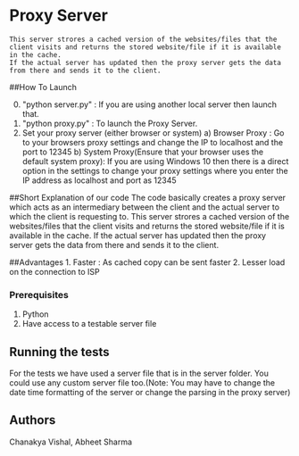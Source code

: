 Proxy Server
============

	This server strores a cached version of the websites/files that the client visits and returns the stored website/file if it is available in the cache.
	If the actual server has updated then the proxy server gets the data from there and sends it to the client.

##How To Launch

0. "python server.py" : If you are using another local server then launch that.
1. "python proxy.py" : To launch the Proxy Server.
2. Set your proxy server (either browser or system)
	a) Browser Proxy : Go to your browsers proxy settings and change the IP to localhost and the port to 12345
	b) System Proxy(Ensure that your browser uses the default system proxy): If you are using Windows 10 then there is a direct
					option in the settings to change your proxy settings where you enter the IP address as localhost and port as 12345

##Short Explanation of our code
	The code basically creates a proxy server which acts as an intermediary between the client and the actual server to which the client is requesting to.
	This server strores a cached version of the websites/files that the client visits and returns the stored website/file if it is available in the cache.
	If the actual server has updated then the proxy server gets the data from there and sends it to the client.

##Advantages
	1. Faster : As cached copy can be sent faster 
	2. Lesser load on the connection to ISP


### Prerequisites

1) Python
2) Have access to a testable server file

## Running the tests

For the tests we have used a server file that is in the server folder.
You could use any custom server file too.(Note: You may have to change the date time formatting of the server or change the parsing in the proxy server)


## Authors

Chanakya Vishal, Abheet Sharma

